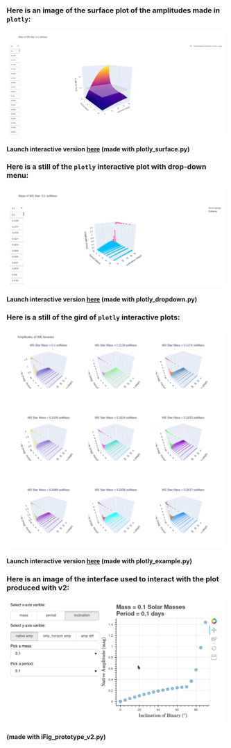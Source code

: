 ### Here is an image of the surface plot of the amplitudes made in `plotly`:
![example](plotly_surface.png)
#### Launch interactive version [here](https://htmlpreview.github.io/?https://github.com/george-hummus/PHOEBE/blob/main/interactive_plots/plotly_surface.html) (made with plotly_surface.py)

### Here is a still of the `plotly` interactive plot with drop-down menu:
![example](plotly_dropdown.png)
#### Launch interactive version [here](https://htmlpreview.github.io/?https://github.com/george-hummus/PHOEBE/blob/main/interactive_plots/plotly_dropdown.html) (made with plotly_dropdown.py)

### Here is a still of the gird of `plotly` interactive plots:
![example](plotly_example.png)
#### Launch interactive version [here](https://htmlpreview.github.io/?https://github.com/george-hummus/PHOEBE/blob/main/interactive_plots/plotly_example.html) (made with plotly_example.py)

### Here is an image of the interface used to interact with the plot produced with v2:
![example](v2_example.png)
#### (made with iFig_prototype_v2.py)
